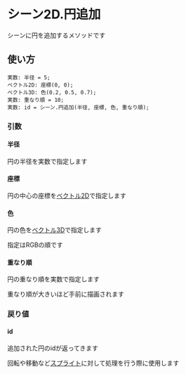 # シーン2D.円追加

シーンに円を追加するメソッドです

## 使い方

```
実数: 半径 = 5;
ベクトル2D: 座標(0, 0);
ベクトル3D: 色(0.2, 0.5, 0.7);
実数: 重なり順 = 10;
実数: id = シーン.円追加(半径, 座標, 色, 重なり順);
```

### 引数

#### 半径

円の半径を実数で指定します

#### 座標

円の中心の座標を[ベクトル2D](/lib/math/vec2)で指定します

#### 色

円の色を[ベクトル3D](/lib/math/vec3)で指定します

指定はRGBの順です

#### 重なり順

円の重なり順を実数で指定します

重なり順が大きいほど手前に描画されます

### 戻り値

#### id

追加された円のidが返ってきます

回転や移動など[スプライト](/lib/2d/sprite/index)に対して処理を行う際に使用します